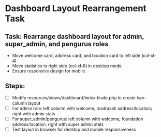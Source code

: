 # Dashboard Layout Rearrangement Task

## Task: Rearrange dashboard layout for admin, super_admin, and pengurus roles
- Move welcome card, address card, and location card to left side (col-xl-4)
- Move statistics to right side (col-xl-8) in desktop mode
- Ensure responsive design for mobile

## Steps:
- [ ] Modify resources/views/dashboard/index.blade.php to create two-column layout
- [ ] For admin role: left column with welcome, madrasah address/location; right with admin stats
- [ ] For super_admin/pengurus: left column with welcome, foundation address/location; right with super admin stats
- [ ] Test layout in browser for desktop and mobile responsiveness
